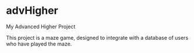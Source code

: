 # advHigher
My Advanced Higher Project

This project is a maze game, designed to integrate with a database of users who have played the maze.
